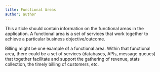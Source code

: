 ```yaml
---
title: Functional Areas
author: author
---
```


This article should contain information on the functional areas in the application. A functional area is a set of services that work together to achieve a particular business objective/outcome.

Billing might be one example of a functional area. Within that functional area, there could be a set of services (databases, APIs, message queues) that together facilitate and support the gathering of revenue, stats collection, the timely billing of customers, etc.
